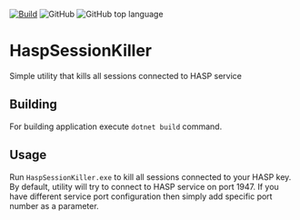 [![Build](https://github.com/VasilyBulygin/HaspSessionKiller/actions/workflows/dotnet.yml/badge.svg)](https://github.com/VasilyBulygin/HaspSessionKiller/actions/workflows/dotnet.yml) ![GitHub](https://img.shields.io/github/license/VasilyBulygin/HaspSessionKiller) ![GitHub top language](https://img.shields.io/github/languages/top/VasilyBulygin/HaspSessionKiller)
# HaspSessionKiller
Simple utility that kills all sessions connected to HASP service

## Building
For building application execute `dotnet build` command.

## Usage
Run `HaspSessionKiller.exe` to kill all sessions connected to your HASP key. By default, utility will try to connect to HASP service on port 1947. If you have different service port configuration then simply add specific port number as a parameter.
